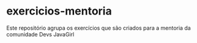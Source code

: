 # exercicios-mentoria
Este repositório agrupa os exercícios que são criados para a mentoria da comunidade Devs JavaGirl
